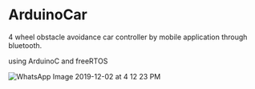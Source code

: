 # ArduinoCar
4 wheel obstacle avoidance car controller by mobile application through bluetooth. 

using ArduinoC and freeRTOS

![WhatsApp Image 2019-12-02 at 4 12 23 PM](https://user-images.githubusercontent.com/47450232/72171010-a73e8180-33da-11ea-8a4a-e920965a4269.jpeg)

